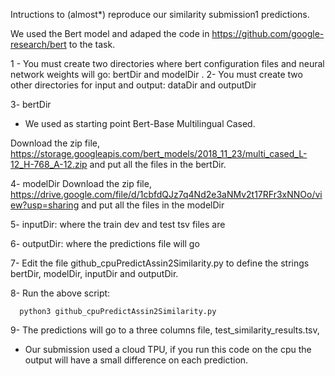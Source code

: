Intructions to (almost*) reproduce our similarity submission1 predictions.

We used the Bert model and adaped the code in https://github.com/google-research/bert to the task.

1 - You must create two directories where bert configuration files and neural network weights will go: bertDir and modelDir .
2- You must create two other directories for input and output: dataDir and outputDir

3- bertDir
  - We used as starting point Bert-Base Multilingual Cased. 
    
  Download the zip file,   https://storage.googleapis.com/bert_models/2018_11_23/multi_cased_L-12_H-768_A-12.zip
  and put all the files in the bertDir.
  
4- modelDir
   Download the zip file, https://drive.google.com/file/d/1cbfdQJz7q4Nd2e3aNMv2t17RFr3xNNOo/view?usp=sharing
   and put all the files in the modelDir
   
5- inputDir: where the train dev and test tsv files are

6- outputDir: where the predictions file will go

7- Edit the file github_cpuPredictAssin2Similarity.py to define the strings bertDir, modelDir, inputDir and outputDir.

8- Run the above script:

      python3 github_cpuPredictAssin2Similarity.py
9- The predictions will go to a three columns file, test_similarity_results.tsv,



* Our submission used a cloud TPU, if you run this code on the cpu the output will have a small difference on each prediction.
